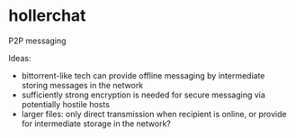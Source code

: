 # hollerchat
P2P messaging

Ideas:
* bittorrent-like tech can provide offline messaging by intermediate storing messages in the network
* sufficiently strong encryption is needed for secure messaging via potentially hostile hosts
* larger files: only direct transmission when recipient is online, or provide for intermediate storage in the network?
